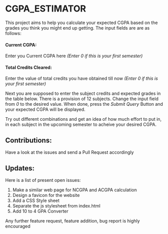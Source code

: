 # CGPA_ESTIMATOR

This project aims to help you calculate your expected CGPA based on the grades you think you might end up getting.
The input fields are are as follows:

#### **Current CGPA:** 
Enter you Current CGPA here
*(Enter 0 if this is your first semester)*

#### **Total Credits Cleared:** 
Enter the value of total credits you have obtained till now
*(Enter 0 if this is your first semester)*

Next you are supposed to enter the subject credits and expected grades in the table below. 
There is a provision of 12 subjects. Change the input field from *0* to the desired value. 
When done, press the *Submit Query* Button and your expected CGPA will be displayed.

Try out different combinations and get an idea of how much effort to put in, in each subject in the upcoming semester to acheive your desired CGPA.

## Contributions:

Have a look at the issues and send a Pull Request accordingly

## Updates:

Here is a list of present open issues:
1. Make a similar web page for NCGPA and ACGPA calculation
2. Design a favicon for the website
3. Add a CSS Style sheet
4. Separate the js stylesheet from index.html 
5. Add 10 to 4 GPA Converter

Any further feature request, feature addition, bug report is highly encouraged

